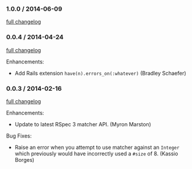 ### 1.0.0 / 2014-06-09

[full changelog](http://github.com/rspec/rspec-collection_matchers/compare/v0.0.4...v1.0.0)

### 0.0.4 / 2014-04-24

[full changelog](http://github.com/rspec/rspec-collection_matchers/compare/v0.0.3...v0.0.4)

Enhancements:

* Add Rails extension `have(n).errors_on(:whatever)` (Bradley Schaefer)

### 0.0.3 / 2014-02-16

[full changelog](http://github.com/rspec/rspec-collection_matchers/compare/v0.0.2...v0.0.3)

Enhancements:

* Update to latest RSpec 3 matcher API. (Myron Marston)

Bug Fixes:

* Raise an error when you attempt to use matcher against an `Integer`
  which previously would have incorrectly used a `#size` of 8. (Kassio Borges)
